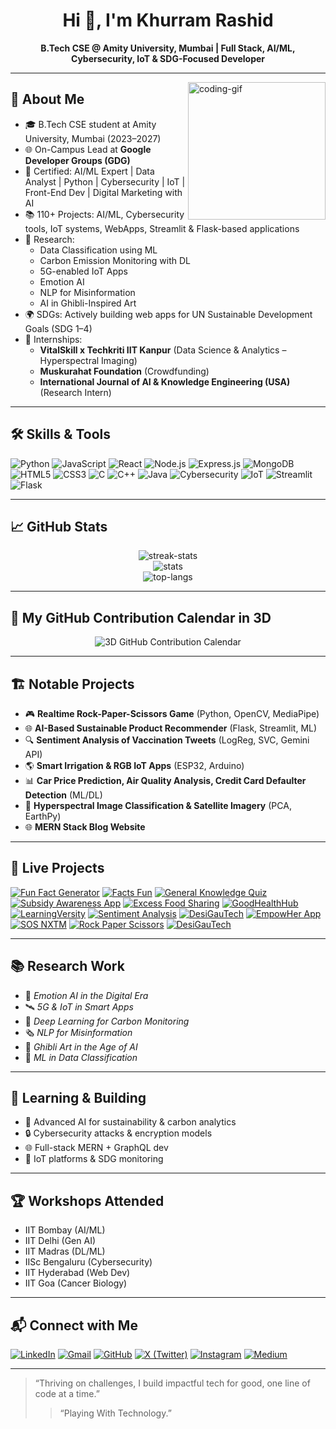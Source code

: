 <h1 align="center">Hi 👋, I'm Khurram Rashid</h1>
<p align="center">
  <b>B.Tech CSE @ Amity University, Mumbai | Full Stack, AI/ML, Cybersecurity, IoT & SDG-Focused Developer</b>
</p>

---

<img align="right" height="220" src="https://media.giphy.com/media/qgQUggAC3Pfv687qPC/giphy.gif" alt="coding-gif" />

## 🚀 About Me

- 🎓 B.Tech CSE student at Amity University, Mumbai (2023–2027)
- 🌐 On-Campus Lead at **Google Developer Groups (GDG)**
- 🏅 Certified: AI/ML Expert | Data Analyst | Python | Cybersecurity | IoT | Front-End Dev | Digital Marketing with AI
- 📚 110+ Projects: AI/ML, Cybersecurity tools, IoT systems, WebApps, Streamlit & Flask-based applications
- 🧠 Research: 
  - Data Classification using ML  
  - Carbon Emission Monitoring with DL  
  - 5G-enabled IoT Apps  
  - Emotion AI  
  - NLP for Misinformation  
  - AI in Ghibli-Inspired Art  
- 🌍 SDGs: Actively building web apps for UN Sustainable Development Goals (SDG 1–4)
- 🤝 Internships:
  - **VitalSkill x Techkriti IIT Kanpur** (Data Science & Analytics – Hyperspectral Imaging)
  - **Muskurahat Foundation** (Crowdfunding)
  - **International Journal of AI & Knowledge Engineering (USA)** (Research Intern)

---

## 🛠️ Skills & Tools

![Python](https://img.shields.io/badge/-Python-3776AB?logo=python&logoColor=white)
![JavaScript](https://img.shields.io/badge/-JavaScript-F7DF1E?logo=javascript&logoColor=black)
![React](https://img.shields.io/badge/-React-61DAFB?logo=react&logoColor=black)
![Node.js](https://img.shields.io/badge/-Node.js-339933?logo=node.js&logoColor=white)
![Express.js](https://img.shields.io/badge/-Express.js-000000?logo=express&logoColor=white)
![MongoDB](https://img.shields.io/badge/-MongoDB-47A248?logo=mongodb&logoColor=white)
![HTML5](https://img.shields.io/badge/-HTML5-E34F26?logo=html5&logoColor=white)
![CSS3](https://img.shields.io/badge/-CSS3-1572B6?logo=css3&logoColor=white)
![C](https://img.shields.io/badge/-C-00599C?logo=c&logoColor=white)
![C++](https://img.shields.io/badge/-C++-00599C?logo=c%2b%2b&logoColor=white)
![Java](https://img.shields.io/badge/-Java-007396?logo=java&logoColor=white)
![Cybersecurity](https://img.shields.io/badge/-Cybersecurity-2c3e50)
![IoT](https://img.shields.io/badge/-IoT-00b894)
![Streamlit](https://img.shields.io/badge/-Streamlit-FF4B4B?logo=streamlit&logoColor=white)
![Flask](https://img.shields.io/badge/-Flask-000000?logo=flask&logoColor=white)

---

## 📈 GitHub Stats

<p align="center">
  <img src="https://github-readme-streak-stats.herokuapp.com?user=KhurramRashid6893&theme=tokyonight&hide_border=true" alt="streak-stats"/>
  <br>
  <img src="https://github-readme-stats.vercel.app/api?username=KhurramRashid6893&show_icons=true&theme=tokyonight&hide_border=true" alt="stats"/>
  <br>
  <img src="https://github-readme-stats.vercel.app/api/top-langs/?username=KhurramRashid6893&layout=compact&theme=tokyonight&hide_border=true" alt="top-langs"/>
</p>

---

## 🌟 My GitHub Contribution Calendar in 3D

<p align="center">
  <img src="images/github_3d_contributions.png" alt="3D GitHub Contribution Calendar"/>
</p>

---

## 🏗️ Notable Projects

- 🎮 **Realtime Rock-Paper-Scissors Game** (Python, OpenCV, MediaPipe)
- 🌐 **AI-Based Sustainable Product Recommender** (Flask, Streamlit, ML)
- 🔍 **Sentiment Analysis of Vaccination Tweets** (LogReg, SVC, Gemini API)
- 🌎 **Smart Irrigation & RGB IoT Apps** (ESP32, Arduino)
- 📊 **Car Price Prediction, Air Quality Analysis, Credit Card Defaulter Detection** (ML/DL)
- 🧪 **Hyperspectral Image Classification & Satellite Imagery** (PCA, EarthPy)
- 🌐 **MERN Stack Blog Website**

---

## 🔗 Live Projects

[![Fun Fact Generator](https://img.shields.io/badge/-Fun_Fact_Generator-blue?style=for-the-badge&logo=render&logoColor=white)](https://fun-fact.onrender.com)
[![Facts Fun](https://img.shields.io/badge/-Facts_Fun-purple?style=for-the-badge&logo=render&logoColor=white)](https://facts-fun.onrender.com)
[![General Knowledge Quiz](https://img.shields.io/badge/-General_Knowledge_Quiz-orange?style=for-the-badge&logo=render&logoColor=white)](https://testyour-general-knowledeg.onrender.com)
[![Subsidy Awareness App](https://img.shields.io/badge/-Subsidy_Awareness_App-green?style=for-the-badge&logo=render&logoColor=white)](https://one-subsidy-awareness-app.onrender.com)
[![Excess Food Sharing](https://img.shields.io/badge/-Food_Sharing_Platform-yellow?style=for-the-badge&logo=render&logoColor=black)](https://two-excess-food-sharing-platform.onrender.com)
[![GoodHealthHub](https://img.shields.io/badge/-GoodHealthHub-red?style=for-the-badge&logo=render&logoColor=white)](https://three-goodhealthhub.onrender.com)
[![LearningVersity](https://img.shields.io/badge/-LearningVersity-teal?style=for-the-badge&logo=render&logoColor=white)](https://four-learningversity.onrender.com)
[![Sentiment Analysis](https://img.shields.io/badge/-Sentiment_Analysis-pink?style=for-the-badge&logo=render&logoColor=white)](https://sentiment-analysis-sfex.onrender.com)
[![DesiGauTech](https://img.shields.io/badge/-DesiGauTech-darkgreen?style=for-the-badge&logo=render&logoColor=white)](https://desigautech.onrender.com)
[![EmpowHer App](https://img.shields.io/badge/-EmpowHer_App-maroon?style=for-the-badge&logo=render&logoColor=white)](https://five-empowher.onrender.com)
[![SOS NXTM](https://img.shields.io/badge/-SOS_NXTM-grey?style=for-the-badge&logo=render&logoColor=white)](https://sos-nxtm.onrender.com)
[![Rock Paper Scissors](https://img.shields.io/badge/-Rock_Paper_Scissors_Game-cyan?style=for-the-badge&logo=render&logoColor=black)](https://rock-paper-scissors-game-webapp.onrender.com)
[![DesiGauTech](https://img.shields.io/badge/-DesiGauTech-darkgreen?style=for-the-badge&logo=render&logoColor=white)](https://two-mern-todoapp.onrender.com)

---

## 📚 Research Work

- 📄 *Emotion AI in the Digital Era*
- 🛰 *5G & IoT in Smart Apps*
- 🌱 *Deep Learning for Carbon Monitoring*
- 🗞 *NLP for Misinformation*
- 🎨 *Ghibli Art in the Age of AI*
- 🧠 *ML in Data Classification*

---

## 🌱 Learning & Building

- 🧠 Advanced AI for sustainability & carbon analytics
- 🔒 Cybersecurity attacks & encryption models
- 🌐 Full-stack MERN + GraphQL dev
- 📡 IoT platforms & SDG monitoring

---

## 🏆 Workshops Attended

- IIT Bombay (AI/ML)  
- IIT Delhi (Gen AI)  
- IIT Madras (DL/ML)  
- IISc Bengaluru (Cybersecurity)  
- IIT Hyderabad (Web Dev)  
- IIT Goa (Cancer Biology)

---

## 📬 Connect with Me

[![LinkedIn](https://img.shields.io/badge/-LinkedIn-0077B5?logo=linkedin&logoColor=white)](https://www.linkedin.com/in/khurram-rashid/)
[![Gmail](https://img.shields.io/badge/-Gmail-EA4335?logo=gmail&logoColor=white)](mailto:khurramrashid0786@gmail.com)
[![GitHub](https://img.shields.io/badge/-Portfolio-24292e?logo=github&logoColor=white)](https://github.com/KhurramRashid6893)
[![X (Twitter)](https://img.shields.io/badge/-X-000000?logo=twitter&logoColor=white)](https://twitter.com/khurramrashidd)
[![Instagram](https://img.shields.io/badge/-Instagram-E4405F?logo=instagram&logoColor=white)](https://instagram.com/khurramrashid_)
[![Medium](https://img.shields.io/badge/-Medium-12100E?logo=medium&logoColor=white)](https://medium.com/@khurramrashid)

---

> “Thriving on challenges, I build impactful tech for good, one line of code at a time.”
> > “Playing With Technology.”
